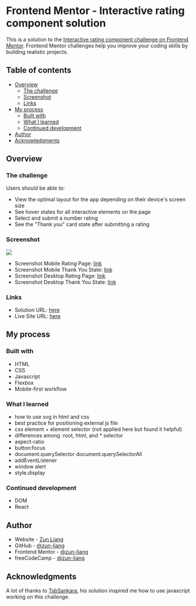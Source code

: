 # Frontend Mentor - Interactive rating component solution

This is a solution to the [Interactive rating component challenge on Frontend Mentor](https://www.frontendmentor.io/challenges/interactive-rating-component-koxpeBUmI). Frontend Mentor challenges help you improve your coding skills by building realistic projects. 

## Table of contents

- [Overview](#overview)
  - [The challenge](#the-challenge)
  - [Screenshot](#screenshot)
  - [Links](#links)
- [My process](#my-process)
  - [Built with](#built-with)
  - [What I learned](#what-i-learned)
  - [Continued development](#continued-development)
- [Author](#author)
- [Acknowledgments](#acknowledgments)


## Overview

### The challenge

Users should be able to:

- View the optimal layout for the app depending on their device's screen size
- See hover states for all interactive elements on the page
- Select and submit a number rating
- See the "Thank you" card state after submitting a rating

### Screenshot

![](./screenshot.jpg)
- Screenshot Mobile Rating Page: [link](./screenshots/screenshot-mobile-rating.png)
- Screenshot Mobile Thank You State: [link](./screenshots/screenshot-mobile-thank-you.png)
- Screenshot Desktop Rating Page: [link](./screenshots/screenshot-desktop-rating.png)
- Screenshot Desktop Thank You State: [link](./screenshots/screenshot-desktop-thank-you.png)

### Links

- Solution URL: [here](https://www.frontendmentor.io/solutions/interactive-rating-using-html-css-and-javascript-qSiKPFnacv)
- Live Site URL: [here](https://zun-liang.github.io/interactive-rating-component-main/)

## My process

### Built with

- HTML
- CSS
- Javascript
- Flexbox
- Mobile-first workflow

### What I learned

- how to use svg in html and css
- best practice for positioning external js file
- css element + element selector (not applied here but found it helpful)
- differences among :root, html, and * selector
- aspect-ratio
- button:focus
- document.querySelector document.querySelectorAll
- addEventListener
- window alert
- style.display

### Continued development

- DOM
- React

## Author

- Website - [Zun Liang](https://zunldev.com/)
- GitHub - [@zun-liang](https://github.com/zun-liang)
- Frontend Mentor - [@zun-liang](https://www.frontendmentor.io/profile/zun-liang)
- freeCodeCamp - [@zun-liang](https://www.freecodecamp.org/zun-liang)

## Acknowledgments

A lot of thanks to [TsbSankara](https://www.youtube.com/watch?v=cQnUopEeZgw&t=1076s), his solution inspired me how to use javascript working on this challenge.

